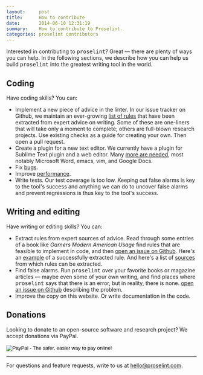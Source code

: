 ```yaml
---
layout:     post
title:      How to contribute
date:       2014-06-10 12:31:19
summary:    How to contribute to Proselint.
categories: proselint contributors
---
```


Interested in contributing to <tt>proselint</tt>? Great &mdash; there are plenty of ways you can help. In the following sections, we describe how you can help us build <tt>proselint</tt> into the greatest writing tool in the world.

## Coding
Have coding skills? You can:

+ Implement a new piece of advice in the linter. In our issue tracker on Github, we maintain an ever-growing [list of rules](https://github.com/amperser/proselint/labels/rule) that have been extracted from expert advice on writing. Some of these are one-liners that will take only a moment to complete; others are full-blown research projects. Use existing checks as a guide for creating your own. Then open a pull request.
+ Create a plugin for a new text editor. We currently have a plugin for Sublime Text plugin and a web editor. Many [more are needed](https://github.com/amperser/proselint/labels/plugin), most notably Microsoft Word, emacs, vim, and Google Docs.
+ Fix [bugs](https://github.com/amperser/proselint/labels/bug).
+ Improve [performance](https://github.com/amperser/proselint/labels/speed).
+ Write tests. Our test coverage is too low. Keeping out false alarms is key to the tool's success and anything we can do to uncover false alarms and prevent regressions is thus key to the tool's success.

## Writing and editing
Have writing or editing skills? You can:

+ Extract rules from expert sources of advice. Read through some entries of a book like *Garners Modern American Usage* find rules that are feasible to implement in code, and then [open an issue on Github](https://github.com/amperser/proselint/issues/new). Here's an [example](https://github.com/amperser/proselint/issues/163) of a successfully extracted rule. And here's a list of [sources](https://github.com/amperser/proselint/labels/extraction) from which rules can be extracted.
+ Find false alarms. Run <tt>proselint</tt> over your favorite books or magazine articles — maybe even some of your own writing, and find places where <tt>proselint</tt> says that there is an error, but in reality, there is none. [open an issue on Github](https://github.com/amperser/proselint/issues/new) describing the problem.
+ Improve the copy on this website. Or write documentation in the code.

## Donations
Looking to donate to an open-source software and research project? We accept donations via PayPal.

<form action="https://www.paypal.com/cgi-bin/webscr" method="post" target="_top">
<input type="hidden" name="cmd" value="_s-xclick">
<input type="hidden" name="hosted_button_id" value="A6WK2SEWRL4WJ">
<input type="image" src="https://www.paypalobjects.com/en_US/i/btn/btn_donateCC_LG.gif" border="0" name="submit" alt="PayPal - The safer, easier way to pay online!">
<img alt="" border="0" src="https://www.paypalobjects.com/en_US/i/scr/pixel.gif" width="1" height="1">
</form>


---

For questions and feature requests, write to us at <a href="mailto:hello@proselint.com">hello@proselint.com</a>.
